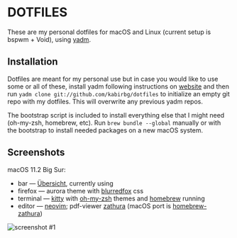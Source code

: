 # DOTFILES

These are my personal dotfiles for macOS and Linux (current setup is bspwm + Void), using [yadm](https://yadm.io).

## Installation

Dotfiles are meant for my personal use but in case you would like to use some or all of these, install yadm following instructions on [website](https://yadm.io) and then run `yadm clone git://github.com/kabirbg/dotfiles` to initialize an empty git repo with my dotfiles. This will overwrite any previous yadm repos.

The bootstrap script is included to install everything else that I might need (oh-my-zsh, homebrew, etc). Run `brew bundle --global` manually or with the bootstrap to install needed packages on a new macOS system.

## Screenshots

macOS 11.2 Big Sur: 
- bar — [Übersicht](http://tracesof.net/uebersicht/), currently using 
- firefox — aurora theme with [blurredfox](https://github.com/manilarome/blurredfox) css
- terminal — [kitty](https://sw.kovidgoyal.net/kitty/) with [oh-my-zsh](https://ohmyz.sh) themes and [homebrew](https://brew.sh) running
- editor — [neovim](https://neovim.io); pdf-viewer [zathura](https://pwmt.org/projects/zathura/) (macOS port is [homebrew-zathura](https://github.com/zegervdv/homebrew-zathura))

![screenshot #1](screenshot-1.png)
